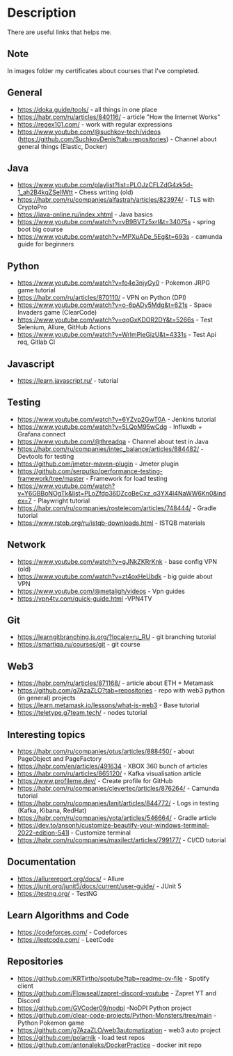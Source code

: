 # Description
There are useful links that helps me.

## Note
In images folder my certificates about courses that I've completed.

## General
- https://doka.guide/tools/ - all things in one place
- https://habr.com/ru/articles/840116/ - article "How the Internet Works"
- https://regex101.com/ - work with regular expressions
- https://www.youtube.com/@suchkov-tech/videos (https://github.com/SuchkovDenis?tab=repositories) - Channel about general things (Elastic, Docker)

## Java
- https://www.youtube.com/playlist?list=PLOJzCFLZdG4zk5d-1_ah2B4kqZSeIlWtt - Chess writing (old)
- https://habr.com/ru/companies/alfastrah/articles/823974/ - TLS with CryptoPro
- https://java-online.ru/index.xhtml - Java basics
- https://www.youtube.com/watch?v=vB9BVTz5xrI&t=34075s - spring boot big course
- https://www.youtube.com/watch?v=MPXuADe_5Eg&t=693s - camunda guide for beginners

## Python
- https://www.youtube.com/watch?v=fo4e3njyGy0 - Pokemon JRPG game tutorial
- https://habr.com/ru/articles/870110/ - VPN on Python (DPI)
- https://www.youtube.com/watch?v=o-6pADy5Mdg&t=621s - Space Invaders game (ClearCode)
- https://www.youtube.com/watch?v=qqGxKDOR2DY&t=5266s - Test Selenium, Allure, GitHub Actions
- https://www.youtube.com/watch?v=WrlmPjeGizU&t=4331s - Test Api req, Gitlab CI

## Javascript
- https://learn.javascript.ru/ - tutorial

## Testing
- https://www.youtube.com/watch?v=6YZvp2GwT0A - Jenkins tutorial
- https://www.youtube.com/watch?v=5LQoM95wCdg - Influxdb + Grafana connect
- https://www.youtube.com/@threadqa - Channel about test in Java
- https://habr.com/ru/companies/intec_balance/articles/884482/ - Devtools for testing
- https://github.com/jmeter-maven-plugin - Jmeter plugin
- https://github.com/serputko/performance-testing-framework/tree/master - Framework for load testing
- https://www.youtube.com/watch?v=Y6GBBoNOgTk&list=PLoZfdp36DZcoBeCxz_q3YX4I4NaWW6Kn0&index=7 - Playwright tutorial
- https://habr.com/ru/companies/rostelecom/articles/748444/ - Gradle tutorial
- https://www.rstqb.org/ru/istqb-downloads.html - ISTQB materials

## Network
- https://www.youtube.com/watch?v=gJNkZKRrKnk - base config VPN (old)
- https://www.youtube.com/watch?v=zt4oxHeUbdk - big guide about VPN
- https://www.youtube.com/@metaligh/videos - Vpn guides
- https://vpn4tv.com/quick-guide.html -VPN4TV 

## Git
- https://learngitbranching.js.org/?locale=ru_RU - git branching tutorial
- https://smartiqa.ru/courses/git - git course

## Web3
- https://habr.com/ru/articles/871168/ - article about ETH + Metamask
- https://github.com/g7AzaZLO?tab=repositories - repo with web3 python (in general) projects
- https://learn.metamask.io/lessons/what-is-web3 - Base tutorial
- https://teletype.g7team.tech/ - nodes tutorial

## Interesting topics
- https://habr.com/ru/companies/otus/articles/888450/ - about PageObject and PageFactory
- https://habr.com/en/articles/491634 - XBOX 360 bunch of articles
- https://habr.com/ru/articles/865120/ - Kafka visualisation article
- https://www.profileme.dev/ - Create profile for GitHub
- https://habr.com/ru/companies/clevertec/articles/876264/ - Camunda tutorial
- https://habr.com/ru/companies/lanit/articles/844772/ - Logs in testing (Kafka, Kibana, RedHat)
- https://habr.com/ru/companies/yota/articles/546664/ - Gradle article
- https://dev.to/ansonh/customize-beautify-your-windows-terminal-2022-edition-541l - Customize terminal
- https://habr.com/ru/companies/maxilect/articles/799177/ - CI/CD tutorial

## Documentation
- https://allurereport.org/docs/ - Allure
- https://junit.org/junit5/docs/current/user-guide/ - JUnit 5
- https://testng.org/ - TestNG


## Learn Algorithms and Code
- https://codeforces.com/ - Codeforces
- https://leetcode.com/ - LeetCode

## Repositories
- https://github.com/KRTirtho/spotube?tab=readme-ov-file - Spotify client
- https://github.com/Flowseal/zapret-discord-youtube - Zapret YT and Discord
- https://github.com/GVCoder09/nodpi -NoDPI Python project
- https://github.com/clear-code-projects/Python-Monsters/tree/main - Python Pokemon game
- https://github.com/g7AzaZLO/web3automatization - web3 auto project
- https://github.com/polarnik - load test repos
- https://github.com/antonaleks/DockerPractice - docker init repo
